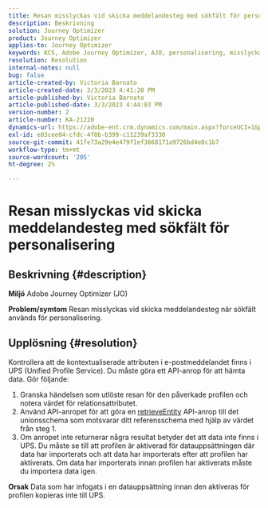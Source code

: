 ```yaml
---
title: Resan misslyckas vid skicka meddelandesteg med sökfält för personalisering
description: Beskrivning
solution: Journey Optimizer
product: Journey Optimizer
applies-to: Journey Optimizer
keywords: KCS, Adobe Journey Optimizer, AJO, personalisering, misslyckad resa
resolution: Resolution
internal-notes: null
bug: false
article-created-by: Victoria Barnato
article-created-date: 3/3/2023 4:41:20 PM
article-published-by: Victoria Barnato
article-published-date: 3/3/2023 4:44:03 PM
version-number: 2
article-number: KA-21220
dynamics-url: https://adobe-ent.crm.dynamics.com/main.aspx?forceUCI=1&pagetype=entityrecord&etn=knowledgearticle&id=645a1537-e2b9-ed11-83fe-6045bd006b25
exl-id: e03cee04-cfdc-4f0b-b399-c11239af3330
source-git-commit: 41fe73a29e4e479f1ef3668171a9726bd4e8c1b7
workflow-type: tm+mt
source-wordcount: '205'
ht-degree: 2%

---
```


# Resan misslyckas vid skicka meddelandesteg med sökfält för personalisering

## Beskrivning {#description}

<b>Miljö</b>
Adobe Journey Optimizer (JO)


<b>Problem/symtom</b>
Resan misslyckas vid skicka meddelandesteg när sökfält används för personalisering.


## Upplösning {#resolution}


Kontrollera att de kontextualiserade attributen i e-postmeddelandet finns i UPS (Unified Profile Service). Du måste göra ett API-anrop för att hämta data. Gör följande:

1. Granska händelsen som utlöste resan för den påverkade profilen och notera värdet för relationsattributet.
2. Använd API-anropet för att göra en [retrieveEntity](https://developer.adobe.com/experience-platform-apis/references/profile/#tag/Entities/operation/retrieveEntity) API-anrop till det unionsschema som motsvarar ditt referensschema med hjälp av värdet från steg 1.
3. Om anropet inte returnerar några resultat betyder det att data inte finns i UPS. Du måste se till att profilen är aktiverad för datauppsättningen där data har importerats och att data har importerats efter att profilen har aktiverats. Om data har importerats innan profilen har aktiverats måste du importera data igen.



<b>Orsak</b>
Data som har infogats i en datauppsättning innan den aktiveras för profilen kopieras inte till UPS.
